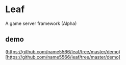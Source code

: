 Leaf
====
A game server framework (Alpha)

demo
----

(https://github.com/name5566/leaf/tree/master/demo)[https://github.com/name5566/leaf/tree/master/demo]
